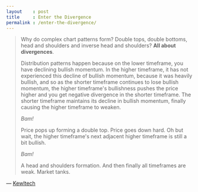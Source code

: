 ```yaml
---
layout    : post
title     : Enter the Divergence
permalink : /enter-the-divergence/
---
```


> Why do complex chart patterns form? Double tops, double bottoms, head and
> shoulders and inverse head and shoulders? __All about divergences__.
> 
> Distribution patterns happen because on the lower timeframe, you have
> declining bullish momentum. In the higher timeframe, it has not experienced
> this decline of bullish momentum, because it was heavily bullish, and so as
> the shorter timeframe continues to lose bullish momentum, the higher
> timeframe's bullishness pushes the price higher and you get negative
> divergence in the shorter timeframe. The shorter timeframe maintains its
> decline in bullish momentum, finally causing the higher timeframe to weaken.
> 
> _Bam!_
> 
> Price pops up forming a double top. Price goes down hard. Oh but wait, the
> higher timeframe's next adjacent higher timeframe is still a bit bullish.
> 
> _Bam!_
> 
> A head and shoulders formation. And then finally all timeframes are weak.
> Market tanks.

&mdash; [Kewltech](http://web.archive.org/web/20170119214644/http://kewltech.blogspot.com/2010/01/issue-017-momentum-part-deux.html)
